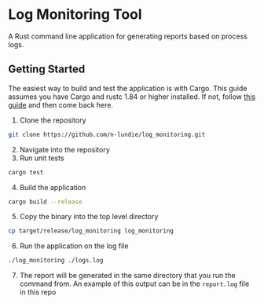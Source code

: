 # Log Monitoring Tool 
A Rust command line application for generating reports based on process logs.

## Getting Started 
The easiest way to build and test the application is with Cargo. This guide assumes you have Cargo and rustc 1.84 or higher installed. If not, follow [this guide](https://www.rust-lang.org/tools/install) and then come back here.
1. Clone the repository
```bash
git clone https://github.com/n-lundie/log_monitoring.git 
```
2. Navigate into the repository
3. Run unit tests 
```bash
cargo test 
```
4. Build the application
```bash
cargo build --release 
```
5. Copy the binary into the top level directory
```bash
cp target/release/log_monitoring log_monitoring
```
6. Run the application on the log file 
```bash
./log_monitoring ./logs.log
```
7. The report will be generated in the same directory that you run the command from. An example of this output can be in the `report.log` file in this repo